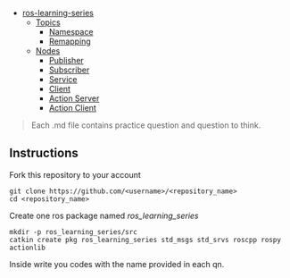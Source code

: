 - [ros-learning-series](#ros-learning-series)
  - [Topics](./topics/topics.md)
    - [Namespace](./topics/namespace.md)
    - [Remapping](./topics/remapping.md)
  - [Nodes](./nodes/nodes.md)
    - [Publisher](./nodes/publisher.md)
    - [Subscriber](./nodes/subscriber.md)
    - [Service](./nodes/rosservice.md)
    - [Client](./nodes/client.md)
    - [Action Server](./nodes/action_server.md)
    - [Action Client](./nodes/action_client.md)


> Each .md file contains practice question and question to think.

## Instructions
Fork this repository to your account
```
git clone https://github.com/<username>/<repository_name>
cd <repository_name>
```

Create one ros package named *ros_learning_series*
```
mkdir -p ros_learning_series/src
catkin create pkg ros_learning_series std_msgs std_srvs roscpp rospy actionlib
```
Inside write you codes with the name provided in each qn.